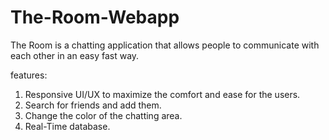 # The-Room-Webapp
The Room is a chatting application that allows people to communicate with each other in an easy fast way.

features:
1) Responsive UI/UX to maximize the comfort and ease for the users.
2) Search for friends and add them.
3) Change the color of the chatting area.
4) Real-Time database.
